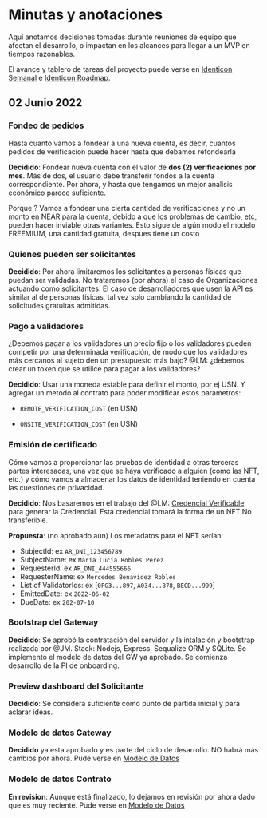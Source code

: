 # Minutas y anotaciones

Aquí anotamos decisiones tomadas durante reuniones de equipo que afectan el desarrollo, o impactan en los alcances para llegar a un MVP en tiempos razonables.

El avance y tablero de tareas del proyecto puede verse en [Identicon Semanal](https://trello.com/b/KOL9TC5u/semanal) e [Identicon Roadmap](https://trello.com/b/xpX9F2IY/roadmap).

## 02 Junio 2022

### Fondeo de pedidos
Hasta cuanto vamos a fondear a una nueva cuenta, es decir, cuantos pedidos de verificacion puede hacer hasta que debamos refondearla

**Decidido**: Fondear nueva cuenta con el valor de **dos (2) verificaciones por mes**. Más de dos, el usuario debe transferir fondos a la cuenta correspondiente. Por ahora, y hasta que tengamos un mejor analisis económico parece suficiente.

Porque ? Vamos a fondear una cierta cantidad de verificaciones y no un monto en NEAR para la cuenta, debido a que los problemas de cambio, etc, pueden hacer inviable otras variantes. Esto sigue de algún modo el modelo FREEMIUM, una cantidad gratuita, despues tiene un costo

### Quienes pueden ser solicitantes

**Decidido**: Por ahora limitaremos los solicitantes a personas físicas que puedan ser validadas. No trataremos (por ahora) el caso de Organizaciones actuando como solicitantes. El caso de desarrolladores que usen la API es similar al de personas físicas, tal vez solo cambiando la cantidad de solicitudes gratuitas admitidas.

### Pago a validadores

¿Debemos pagar a los validadores un precio fijo o los validadores pueden competir por una determinada verificación, de modo que los validadores más cercanos al sujeto den un presupuesto más bajo? @LM: ¿debemos crear un token que se utilice para pagar a los validadores?

**Decidido**: Usar una moneda estable para definir el monto, por ej USN. Y agregar un metodo al contrato para poder modificar estos parametros:

- `REMOTE_VERIFICATION_COST` (en USN)

- `ONSITE_VERIFICATION_COST` (en USN)

### Emisión de certificado

Cómo vamos a proporcionar las pruebas de identidad a otras terceras partes interesadas, una vez que se haya verificado a alguien (como las NFT, etc.) y cómo vamos a almacenar los datos de identidad teniendo en cuenta las cuestiones de privacidad.

**Decidido**: Nos basaremos en el trabajo del  @LM: [Credencial Verificable](https://github.com/NEAR-Hispano/identicon/blob/master/docs/verifiable-credential.md) para generar la Credencial. Esta credencial tomará la forma de un NFT No transferible.

**Propuesta**: (no aprobado aún) Los metadatos para el NFT serían:

- SubjectId: ex `AR_DNI_123456789`
- SubjectName: ex `María Lucía Robles Perez`
- RequesterId: ex `AR_DNI_444555666`
- RequesterName: ex `Mercedes Benavidez Robles` 
- List of ValidatorIds: ex [`0FG3...897`, `A034...878`, `BECD...999`]  
- EmittedDate: ex `2022-06-02` 
- DueDate: ex `202-07-10` 
  
### Bootstrap del Gateway

**Decidido**: Se aprobó la contratación del servidor y la intalación y bootstrap realizada por @JM. Stack: Nodejs, Express, Sequalize ORM y SQLite. Se implemento el modelo de datos del GW ya aprobado. Se comienza desarrollo de la PI de onboarding.

### Preview dashboard del Solicitante

**Decidido**: Se considera suficiente como punto de partida inicial y para aclarar ideas.

### Modelo de datos Gateway

**Decidido** ya esta aprobado y es parte del ciclo de desarrollo. NO habrá más cambios por ahora. Pude verse en [Modelo de Datos](./data-models.md)

### Modelo de datos Contrato 

**En revision**: Aunque está finalizado, lo dejamos en revisión por ahora dado que es muy reciente. Pude verse en [Modelo de Datos](./data-models.md)
